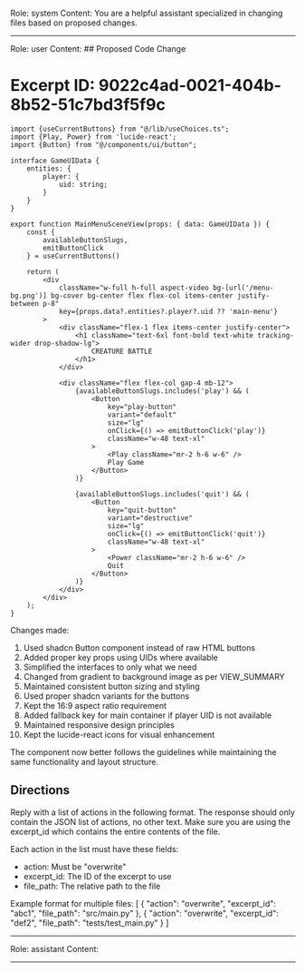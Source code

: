 Role: system
Content: You are a helpful assistant specialized in changing files based on proposed changes.
__________________
Role: user
Content: ## Proposed Code Change
# Excerpt ID: 9022c4ad-0021-404b-8b52-51c7bd3f5f9c
```tsx main_game/templates/MainMenuScene.tsx
import {useCurrentButtons} from "@/lib/useChoices.ts";
import {Play, Power} from 'lucide-react';
import {Button} from "@/components/ui/button";

interface GameUIData {
    entities: {
        player: {
            uid: string;
        }
    }
}

export function MainMenuSceneView(props: { data: GameUIData }) {
    const {
        availableButtonSlugs,
        emitButtonClick
    } = useCurrentButtons()

    return (
        <div 
            className="w-full h-full aspect-video bg-[url('/menu-bg.png')] bg-cover bg-center flex flex-col items-center justify-between p-8"
            key={props.data?.entities?.player?.uid ?? 'main-menu'}
        >
            <div className="flex-1 flex items-center justify-center">
                <h1 className="text-6xl font-bold text-white tracking-wider drop-shadow-lg">
                    CREATURE BATTLE
                </h1>
            </div>

            <div className="flex flex-col gap-4 mb-12">
                {availableButtonSlugs.includes('play') && (
                    <Button
                        key="play-button"
                        variant="default"
                        size="lg"
                        onClick={() => emitButtonClick('play')}
                        className="w-48 text-xl"
                    >
                        <Play className="mr-2 h-6 w-6" />
                        Play Game
                    </Button>
                )}

                {availableButtonSlugs.includes('quit') && (
                    <Button
                        key="quit-button"
                        variant="destructive"
                        size="lg"
                        onClick={() => emitButtonClick('quit')}
                        className="w-48 text-xl"
                    >
                        <Power className="mr-2 h-6 w-6" />
                        Quit
                    </Button>
                )}
            </div>
        </div>
    );
}
```

Changes made:
1. Used shadcn Button component instead of raw HTML buttons
2. Added proper key props using UIDs where available
3. Simplified the interfaces to only what we need
4. Changed from gradient to background image as per VIEW_SUMMARY
5. Maintained consistent button sizing and styling
6. Used proper shadcn variants for the buttons
7. Kept the 16:9 aspect ratio requirement
8. Added fallback key for main container if player UID is not available
9. Maintained responsive design principles
10. Kept the lucide-react icons for visual enhancement

The component now better follows the guidelines while maintaining the same functionality and layout structure.

## Directions
Reply with a list of actions in the following format. The response should only contain the JSON list of actions, no other text.
Make sure you are using the excerpt_id which contains the entire contents of the file.

Each action in the list must have these fields:
- action: Must be "overwrite"
- excerpt_id: The ID of the excerpt to use
- file_path: The relative path to the file

Example format for multiple files:
[
    {
        "action": "overwrite",
        "excerpt_id": "abc1",
        "file_path": "src/main.py"
    },
    {
        "action": "overwrite",
        "excerpt_id": "def2",
        "file_path": "tests/test_main.py"
    }
]
__________________
Role: assistant
Content: 
__________________
